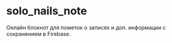 # solo_nails_note

Онлайн блокнот для пометок о записях и доп. информации с сохранением в Firebase.

